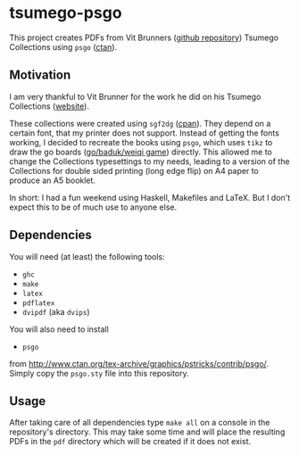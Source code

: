 # tsumego-psgo

This project creates PDFs from Vit Brunners ([github repository](https://github.com/tasuk/tsumego))
Tsumego Collections using `psgo`
([ctan](http://www.ctan.org/tex-archive/graphics/pstricks/contrib/psgo/)).

## Motivation

I am very thankful to Vit Brunner for the work he did on his Tsumego Collections
([website](http://tsumego.tasuki.org/)).

These collections  were created using
`sgf2dg` ([cpan](http://search.cpan.org/~reid/Games-Go-Sgf2Dg-4.211/sgf2dg)).
They depend on a certain font, that my printer does not support.
Instead of getting the fonts working,
I decided to recreate the books using `psgo`, which uses `tikz` to draw the
go boards ([go/baduk/weiqi game](http://en.wikipedia.org/wiki/Go_%28game%29))
directly.
This allowed me to change the Collections typesettings to my needs,
leading to a version of the Collections for double sided printing (long edge flip) on A4 paper to produce an A5 booklet.

In short: I had a fun weekend using Haskell, Makefiles and LaTeX.
But I don't expect this to be of much use to anyone else.

## Dependencies

You will need (at least) the following tools:

* `ghc`
* `make`
* `latex`
* `pdflatex`
* `dvipdf` (aka `dvips`)

You will also need to install

* `psgo`

from http://www.ctan.org/tex-archive/graphics/pstricks/contrib/psgo/.
Simply copy the `psgo.sty` file into this repository.

## Usage

After taking care of all dependencies type `make all` on a console in the repository's directory.
This may take some time and will place the resulting PDFs in the `pdf` directory
which will be created if it does not exist.
